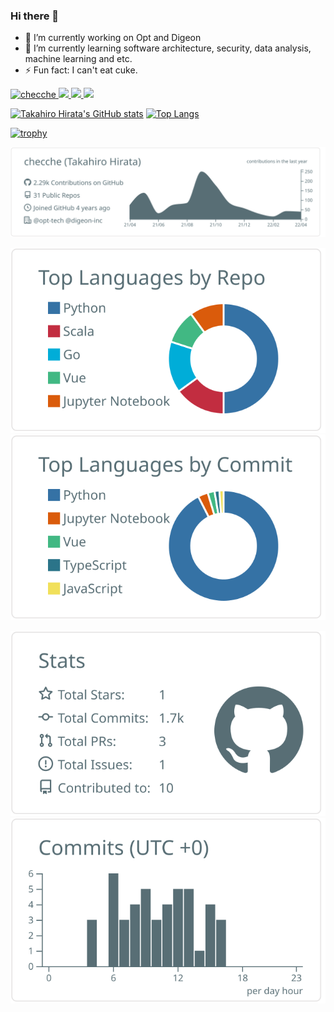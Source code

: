 ### Hi there 👋

- 🔭 I’m currently working on Opt and Digeon
- 🌱 I’m currently learning software architecture, security, data analysis, machine learning and etc.
- ⚡ Fun fact: I can't eat cuke.

<p align="left"> 
  <a href="https://github.com/checche/checche/">
    <img src="https://komarev.com/ghpvc/?username=checche&style=flat-square" alt="checche" />
  </a>
  <a href="http://twitter.com/cheche_drum">
    <img height="20" src="https://img.shields.io/twitter/follow/cheche_drum?label=Twitter&logo=twitter&style=flat-square" />
  </a>
  <a href="https://github.com/checche">
    <img height="20" src="https://img.shields.io/github/followers/checche?label=follow&logo=github&style=flat-square" />
  </a>
  <a href="http://qiita.com/checche">
    <img height="20" src="https://qiita-badge.apiapi.app/s/checche/contributions.svg" />
  </a>
</p>

[![Takahiro Hirata's GitHub stats](https://github-readme-stats.vercel.app/api?username=checche&count_private=true&show_icons=true)](https://github.com/anuraghazra/github-readme-stats)
[![Top Langs](https://github-readme-stats.vercel.app/api/top-langs/?username=checche&count_private=true&hide=jupyter%20notebook,html&langs_count=15&layout=compact)](https://github.com/anuraghazra/github-readme-stats)

[![trophy](https://github-profile-trophy.vercel.app/?username=checche)](https://github.com/ryo-ma/github-profile-trophy)

[![](https://raw.githubusercontent.com/checche/github-profile-sumary-cards/master/profile-summary-card-output/default/0-profile-details.svg)](https://github.com/vn7n24fzkq/github-profile-summary-cards)

[![](https://raw.githubusercontent.com/checche/github-profile-sumary-cards/master/profile-summary-card-output/default/1-repos-per-language.svg)](https://github.com/vn7n24fzkq/github-profile-summary-cards)
[![](https://raw.githubusercontent.com/checche/github-profile-sumary-cards/master/profile-summary-card-output/default/2-most-commit-language.svg)](https://github.com/vn7n24fzkq/github-profile-summary-cards)

[![](https://raw.githubusercontent.com/checche/github-profile-sumary-cards/master/profile-summary-card-output/default/3-stats.svg)](https://github.com/vn7n24fzkq/github-profile-summary-cards)
[![](https://raw.githubusercontent.com/checche/github-profile-sumary-cards/master/profile-summary-card-output/default/4-productive-time.svg)](https://github.com/vn7n24fzkq/github-profile-summary-cards)
